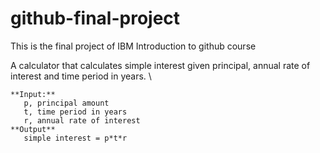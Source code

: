 # github-final-project
This is the final project of IBM Introduction to github course 

A calculator that calculates simple interest given principal, annual rate of interest and time period in years. \

```
**Input:**
   p, principal amount
   t, time period in years
   r, annual rate of interest
**Output**
   simple interest = p*t*r
```
